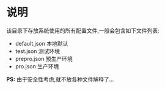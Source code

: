# 说明
该目录下存放系统使用的所有配置文件,一般会包含如下文件列表:
* default.json 本地默认
* test.json 测试环境
* prepro.json 预生产环境
* pro.json 生产环境

**PS:** 由于安全性考虑,就不放各种文件解释了...